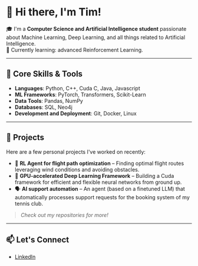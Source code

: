 # 👋 Hi there, I'm Tim!

🎓 I'm a **Computer Science and Artificial Intelligence student** passionate about Machine Learning, Deep Learning, and all things related to Artificial Intelligence.  
🌱 Currently learning: advanced Reinforcement Learning. 

---

## 🧠 Core Skills & Tools

- **Languages**: Python, C++, Cuda C, Java, Javascript
- **ML Frameworks**: PyTorch, Transformers, Scikit-Learn
- **Data Tools**: Pandas, NumPy
- **Databases**: SQL, Neo4j
- **Development and Deployment**: Git, Docker, Linux

---

## 📁 Projects

Here are a few personal projects I've worked on recently:

- 🤖 **RL Agent for flight path optimization** – Finding optimal flight routes leveraging wind conditions and avoiding obstacles.
- 🧠 **GPU-accelerated Deep Learning Framework** – Building a Cuda framework for efficient and flexible neural networks from ground up.
- 🗣️ **AI support automation** – An agent (based on a finetuned LLM) that automatically processes support requests for the booking system of my tennis club.

> *Check out my repositories for more!*

---

## 📫 Let's Connect

- [LinkedIn](https://www.linkedin.com/in/tim-sch%C3%B6nbrod-615782304)
